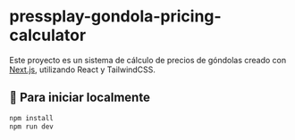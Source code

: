 # pressplay-gondola-pricing-calculator

Este proyecto es un sistema de cálculo de precios de góndolas creado con [Next.js](https://nextjs.org), utilizando React y TailwindCSS.

## 🚀 Para iniciar localmente

```bash
npm install
npm run dev


